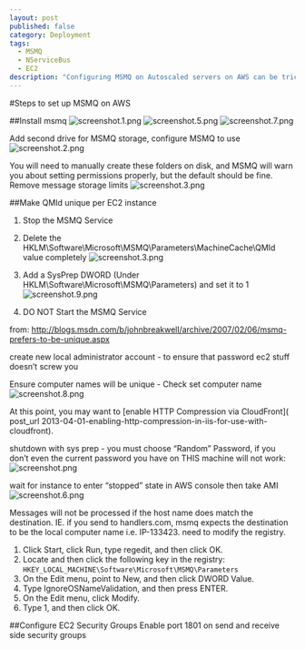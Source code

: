 ```yaml
---
layout: post
published: false
category: Deployment
tags: 
  - MSMQ
  - NServiceBus
  - EC2
description: "Configuring MSMQ on Autoscaled servers on AWS can be tricky since MSMQ's internal addressing system assumes unique computer ids.    Here are the steps to configure MSMQ so it works successfully after launching installations from AMIs."
---
```


#Steps to set up MSMQ on AWS

##Install msmq
![screenshot.1.png](/media/screenshot.10.png)
![screenshot.5.png](/media/screenshot.5.png)
![screenshot.7.png](/media/screenshot.7.png)
 
Add second drive for MSMQ storage, configure MSMQ to use
![screenshot.2.png](/media/screenshot.2.png)

You will need to manually create these folders on disk, and MSMQ will warn you about setting permissions properly, but the default should be fine.
Remove message storage limits
![screenshot.3.png](/media/screenshot.3.png)

##Make QMId unique per EC2 instance

  1. Stop the MSMQ Service 
  2. Delete the HKLM\Software\Microsoft\MSMQ\Parameters\MachineCache\QMId value completely
![screenshot.3.png](/media/screenshot.3.png)
  4. Add a SysPrep DWORD (Under HKLM\Software\Microsoft\MSMQ\Parameters) and set it to 1 ![screenshot.9.png](/media/screenshot.9.png)

  6. DO NOT Start the MSMQ Service

from: http://blogs.msdn.com/b/johnbreakwell/archive/2007/02/06/msmq-prefers-to-be-unique.aspx

create new local administrator account - to ensure that password ec2 stuff doesn’t screw you

Ensure computer names will be unique - Check set computer name
![screenshot.8.png](/media/screenshot.8.png)

At this point, you may want to [enable HTTP Compression via CloudFront]( post_url 2013-04-01-enabling-http-compression-in-iis-for-use-with-cloudfront).

shutdown with sys prep - you must choose “Random” Password, if you don’t even the current password you have on THIS machine will not work:
![screenshot.png](/media/screenshot.png)


wait for instance to enter “stopped” state in AWS console 
then take AMI
![screenshot.6.png](/media/screenshot.6.png)


Messages will not be processed if the host name does match the destination.  IE. if you send to handlers.com, msmq expects the destination to be the local computer name i.e. IP-133423.  need to modify the registry.


  1. Click Start, click Run, type regedit, and then click OK.
  2. Locate and then click the following key in the registry:
`HKEY_LOCAL_MACHINE\Software\Microsoft\MSMQ\Parameters`
  3. On the Edit menu, point to New, and then click DWORD Value.
  4. Type IgnoreOSNameValidation, and then press ENTER.
  5. On the Edit menu, click Modify.
  6. Type 1, and then click OK.
  
##Configure EC2 Security Groups
Enable port 1801 on send and receive side security groups
